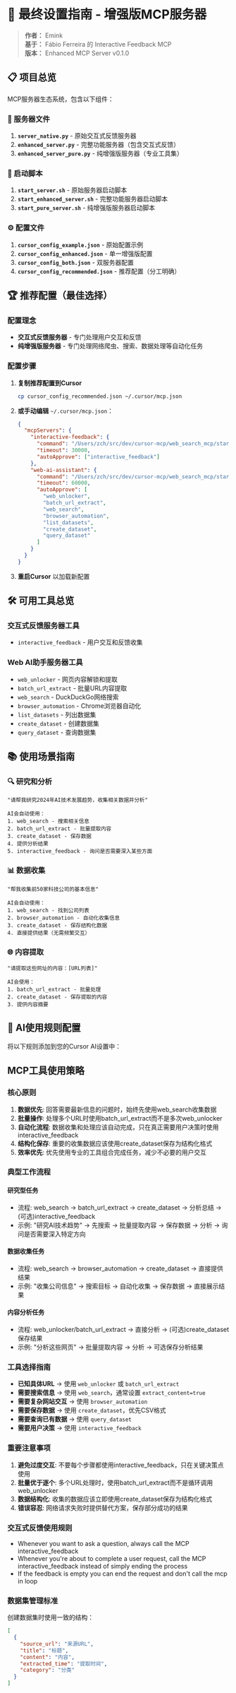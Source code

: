 # 🎯 最终设置指南 - 增强版MCP服务器

> **作者：** Emink  
> **基于：** Fábio Ferreira 的 Interactive Feedback MCP  
> **版本：** Enhanced MCP Server v0.1.0

## 📋 项目总览

MCP服务器生态系统，包含以下组件：

### 🔧 服务器文件
1. **`server_native.py`** - 原始交互式反馈服务器
2. **`enhanced_server.py`** - 完整功能服务器（包含交互式反馈）
3. **`enhanced_server_pure.py`** - 纯增强版服务器（专业工具集）

### 🚀 启动脚本
1. **`start_server.sh`** - 原始服务器启动脚本
2. **`start_enhanced_server.sh`** - 完整功能服务器启动脚本
3. **`start_pure_server.sh`** - 纯增强版服务器启动脚本

### ⚙️ 配置文件
1. **`cursor_config_example.json`** - 原始配置示例
2. **`cursor_config_enhanced.json`** - 单一增强版配置
3. **`cursor_config_both.json`** - 双服务器配置
4. **`cursor_config_recommended.json`** - 推荐配置（分工明确）

## 🏆 推荐配置（最佳选择）

### 配置理念
- **交互式反馈服务器** - 专门处理用户交互和反馈
- **纯增强版服务器** - 专门处理网络爬虫、搜索、数据处理等自动化任务

### 配置步骤

1. **复制推荐配置到Cursor**
   ```bash
   cp cursor_config_recommended.json ~/.cursor/mcp.json
   ```

2. **或手动编辑** `~/.cursor/mcp.json`：
   ```json
   {
     "mcpServers": {
       "interactive-feedback": {
         "command": "/Users/zch/src/dev/cursor-mcp/web_search_mcp/start_server.sh",
         "timeout": 30000,
         "autoApprove": ["interactive_feedback"]
       },
       "web-ai-assistant": {
         "command": "/Users/zch/src/dev/cursor-mcp/web_search_mcp/start_pure_server.sh",
         "timeout": 60000,
         "autoApprove": [
           "web_unlocker", 
           "batch_url_extract",
           "web_search",
           "browser_automation",
           "list_datasets",
           "create_dataset",
           "query_dataset"
         ]
       }
     }
   }
   ```

3. **重启Cursor** 以加载新配置

## 🛠️ 可用工具总览

### 交互式反馈服务器工具
- `interactive_feedback` - 用户交互和反馈收集

### Web AI助手服务器工具
- `web_unlocker` - 网页内容解锁和提取
- `batch_url_extract` - 批量URL内容提取
- `web_search` - DuckDuckGo网络搜索
- `browser_automation` - Chrome浏览器自动化
- `list_datasets` - 列出数据集
- `create_dataset` - 创建数据集
- `query_dataset` - 查询数据集

## 📚 使用场景指南

### 🔍 研究和分析
```
"请帮我研究2024年AI技术发展趋势，收集相关数据并分析"

AI会自动使用：
1. web_search - 搜索相关信息
2. batch_url_extract - 批量提取内容
3. create_dataset - 保存数据
4. 提供分析结果
5. interactive_feedback - 询问是否需要深入某些方面
```

### 📊 数据收集
```
"帮我收集前50家科技公司的基本信息"

AI会自动使用：
1. web_search - 找到公司列表
2. browser_automation - 自动化收集信息
3. create_dataset - 保存结构化数据
4. 直接提供结果（无需频繁交互）
```

### 🌐 内容提取
```
"请提取这些网址的内容：[URL列表]"

AI会使用：
1. batch_url_extract - 批量处理
2. create_dataset - 保存提取的内容
3. 提供内容摘要
```

## 🎯 AI使用规则配置

将以下规则添加到您的Cursor AI设置中：
## MCP工具使用策略

### 核心原则
1. **数据优先**: 回答需要最新信息的问题时，始终先使用web_search收集数据
2. **批量操作**: 处理多个URL时使用batch_url_extract而不是多次web_unlocker  
3. **自动化流程**: 数据收集和处理应该自动完成，只在真正需要用户决策时使用interactive_feedback
4. **结构化保存**: 重要的收集数据应该使用create_dataset保存为结构化格式
5. **效率优先**: 优先使用专业的工具组合完成任务，减少不必要的用户交互

### 典型工作流程

#### 研究型任务
- 流程: web_search → batch_url_extract → create_dataset → 分析总结 → (可选)interactive_feedback
- 示例: "研究AI技术趋势" → 先搜索 → 批量提取内容 → 保存数据 → 分析 → 询问是否需要深入特定方向

#### 数据收集任务  
- 流程: web_search → browser_automation → create_dataset → 直接提供结果
- 示例: "收集公司信息" → 搜索目标 → 自动化收集 → 保存数据 → 直接展示结果

#### 内容分析任务
- 流程: web_unlocker/batch_url_extract → 直接分析 → (可选)create_dataset保存结果
- 示例: "分析这些网页" → 批量提取内容 → 分析 → 可选保存分析结果

### 工具选择指南

- **已知具体URL** → 使用 `web_unlocker` 或 `batch_url_extract`
- **需要搜索信息** → 使用 `web_search`，通常设置 `extract_content=true`
- **需要复杂网站交互** → 使用 `browser_automation`
- **需要保存数据** → 使用 `create_dataset`，优先CSV格式
- **需要查询已有数据** → 使用 `query_dataset`
- **需要用户决策** → 使用 `interactive_feedback`

### 重要注意事项

1. **避免过度交互**: 不要每个步骤都使用interactive_feedback，只在关键决策点使用
2. **批量优于逐个**: 多个URL处理时，使用batch_url_extract而不是循环调用web_unlocker
3. **数据结构化**: 收集的数据应该立即使用create_dataset保存为结构化格式
4. **错误容忍**: 网络请求失败时提供替代方案，保存部分成功的结果

### 交互式反馈使用规则
- Whenever you want to ask a question, always call the MCP interactive_feedback
- Whenever you're about to complete a user request, call the MCP interactive_feedback instead of simply ending the process
- If the feedback is empty you can end the request and don't call the mcp in loop

### 数据集管理标准

创建数据集时使用一致的结构：
```json
[
  {
    "source_url": "来源URL", 
    "title": "标题",
    "content": "内容",
    "extracted_time": "提取时间",
    "category": "分类"
  }
]
```
```